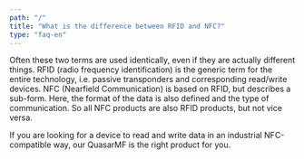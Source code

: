 ```yaml
---
path: "/"
title: "What is the difference between RFID and NFC?"
type: "faq-en"
---
```

Often these two terms are used identically, even if they are actually different things. RFID (radio frequency identification) is the generic term for the entire technology, i.e. passive transponders and corresponding read/write devices. NFC (Nearfield Communication) is based on RFID, but describes a sub-form. Here, the format of the data is also defined and the type of communication. So all NFC products are also RFID products, but not vice versa.

If you are looking for a device to read and write data in an industrial NFC-compatible way, our QuasarMF is the right product for you.
